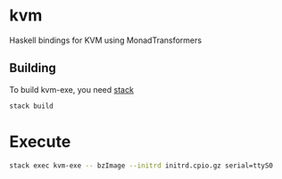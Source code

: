 # kvm
Haskell bindings for KVM using MonadTransformers

## Building

To build kvm-exe, you need [stack](haskellstack.org)

```sh
stack build
```

# Execute
```sh
stack exec kvm-exe -- bzImage --initrd initrd.cpio.gz serial=ttyS0
```
